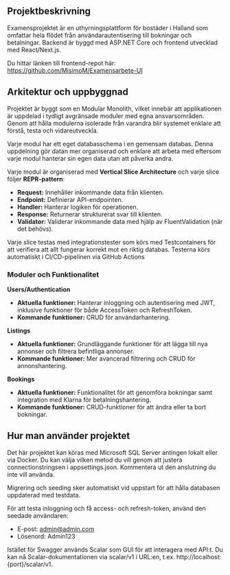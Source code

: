 ## Projektbeskrivning

Examensprojektet är en uthyrningsplattform för bostäder i Halland som omfattar hela flödet från användarautentisering till bokningar och betalningar.
Backend är byggd med ASP.NET Core och frontend utvecklad med React/Next.js.

Du hittar länken till frontend-repot här: https://github.com/MisimoM/Examensarbete-UI

## Arkitektur och uppbyggnad
Projektet är byggt som en Modular Monolith, vilket innebär att applikationen är uppdelad i tydligt avgränsade moduler med egna ansvarsområden.
Genom att hålla modulerna isolerade från varandra blir systemet enklare att förstå, testa och vidareutveckla.

Varje modul har ett eget databasschema i en gemensam databas.
Denna uppdelning gör datan mer organiserad och enklare att arbeta med eftersom varje modul hanterar sin egen data utan att påverka andra.

Varje modul är organiserad med **Vertical Slice Architecture** och varje slice följer **REPR-pattern**:
- **Request:** Innehåller inkommande data från klienten.
- **Endpoint:** Definierar API-endpointen.
- **Handler:** Hanterar logiken för operationen.
- **Response:** Returnerar strukturerat svar till klienten.
- **Validator:** Validerar inkommande data med hjälp av FluentValidation (när det behövs).

Varje slice testas med integrationstester som körs med Testcontainers för att verifiera att allt fungerar korrekt mot en riktig databas.
Testerna körs automatiskt i CI/CD-pipelinen via GitHub Actions

### Moduler och Funktionalitet
**Users/Authentication**
- **Aktuella funktioner:** Hanterar inloggning och autentisering med JWT, inklusive funktioner för både AccessToken och RefreshToken.
- **Kommande funktioner:** CRUD för användarhantering.

**Listings**
- **Aktuella funktioner:** Grundläggande funktioner för att lägga till nya annonser och filtrera befintliga annonser.
- **Kommande funktioner:** Mer avancerad filtrering och CRUD för annonshantering.

**Bookings**
- **Aktuella funktioner:** Funktionalitet för att genomföra bokningar samt integration med Klarna för betalningshantering.
- **Kommande funktioner:** CRUD-funktioner för att ändra eller ta bort bokningar.

## Hur man använder projektet
Det här projektet kan köras med Microsoft SQL Server antingen lokalt eller via Docker. Du kan välja vilken metod du vill genom att justera connectionstringsen i appsettings.json.
Kommentera ut den anslutning du inte vill använda.

Migrering och seeding sker automatiskt vid uppstart för att hålla databasen uppdaterad med testdata.

För att testa inloggning och få access- och refresh-token, använd den seedade användaren:
- E-post: admin@admin.com
- Lösenord: Admin123

Istället för Swagger används Scalar som GUI för att interagera med API:t. Du kan nå Scalar-dokumentationen via scalar/v1 i URL:en, t.ex. http://localhost:{port}/scalar/v1.
